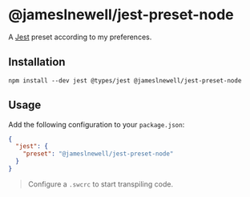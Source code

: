 # @jameslnewell/jest-preset-node

A [Jest](https://jestjs.io/) preset according to my preferences.

## Installation

```
npm install --dev jest @types/jest @jameslnewell/jest-preset-node
```

## Usage

Add the following configuration to your `package.json`:

```json
{
  "jest": {
    "preset": "@jameslnewell/jest-preset-node"
  }
}
```

> Configure a `.swcrc` to start transpiling code.
